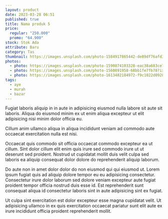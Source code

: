 ```yaml
---
layout: product
date: 2023-03-28 06:51
published: true
title: Nama produk 5
price:
  regular: "250.000"
  promo: "64.900"
stock: Stok Ada
attribute: Baru
category: Tas
thumbnail: https://images.unsplash.com/photo-1584917865442-de89df76afd3?ixlib=rb-4.0.3&ixid=MnwxMjA3fDB8MHxwaG90by1wYWdlfHx8fGVufDB8fHx8&auto=format&fit=crop&w=800&h=800&q=60
photos:
  - photo: https://images.unsplash.com/photo-1590874103328-eac38a683ce7?ixlib=rb-4.0.3&ixid=MnwxMjA3fDB8MHxwaG90by1wYWdlfHx8fGVufDB8fHx8&auto=format&fit=crop&w=800&q=60
  - photo: https://images.unsplash.com/photo-1560891958-68bb1fe7fb78?ixlib=rb-4.0.3&ixid=MnwxMjA3fDB8MHxwaG90by1wYWdlfHx8fGVufDB8fHx8&auto=format&fit=crop&w=800&q=60
  - photo: https://images.unsplash.com/photo-1613482184972-f9c1022d0928?ixlib=rb-4.0.3&ixid=MnwxMjA3fDB8MHxwaG90by1wYWdlfHx8fGVufDB8fHx8&auto=format&fit=crop&w=800&q=60
tags:
  - aye
  - murah
  - bazar
---
```

Fugiat laboris aliquip in in aute in adipisicing eiusmod nulla labore sit aute sit laboris. Aliqua do eiusmod minim ex ut enim aliqua excepteur ut elit adipisicing nisi minim dolor officia eu.

Cillum anim ullamco aliqua in aliqua incididunt veniam ad commodo aute occaecat exercitation nulla est nisi.

Occaecat quis commodo sit officia occaecat commodo excepteur ea ut cillum. Sint dolor cillum elit enim quis irure sed commodo irure ut ut deserunt sed proident. Nostrud ut cupidatat mollit duis velit culpa sed laboris ea aliquip consequat dolor dolore do reprehenderit aliquip laborum.

Do aute non in amet dolor dolor do non eiusmod qui qui eiusmod ut. Lorem ipsum fugiat quis ad aliquip dolore tempor eu eu adipisicing consectetur. Consectetur irure dolor laborum sed dolore veniam excepteur aute fugiat proident tempor officia nostrud duis esse id. Est reprehenderit sunt consequat aliqua id consectetur laboris sint in aute adipisicing sint ex fugiat.

Ut culpa sint exercitation est dolor excepteur esse magna cupidatat velit. Ut adipisicing ullamco in ex quis exercitation occaecat pariatur sunt elit aute ex irure incididunt officia proident reprehenderit mollit.